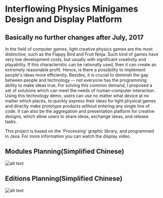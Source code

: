 # Interflowing Physics Minigames Design and Display Platform
## Basically no further changes after July, 2017

In the field of computer games, light creative physics games are the most distinctive, such as the Flappy Bird and Fruit Ninja. Such kind of games have very low development costs, but usually with significant creativity and playability. If this characteristic can be rationally used, then it can create an extremely reasonable profit. Hence, is there a possibility to implement people's ideas more efficiently. Besides, it is crucial to diminish the gap between people and technology -- not everyone has the programming ability to make ideas true. For solving this common demand, I proposed a set of solutions which can meet the needs of human-computer interaction. Using this technology demo, users can use no matter what device at no matter which places, to quickly express their ideas for light physical games and directly make prototype products without entering any single line of code. It can also be the aggregation and presentation platform for creative designs, which allow users to share ideas, exchange ideas, and release tasks.

This project is based on the 'Processing' graphic library, and programmed in Java. For more information you can watch the display video.

## Modules Planning(Simplified Chinese)
![alt text](https://github.com/SylvanLiu/InterflowingPlatform/blob/master/P3.png)

## Editions Planning(Simplified Chinese)
![alt text](https://github.com/SylvanLiu/InterflowingPlatform/blob/master/P4.png)
